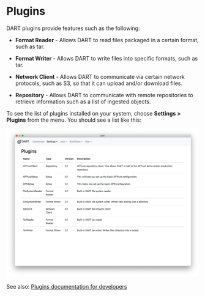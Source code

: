 # Plugins

DART plugins provide features such as the following:

* __Format Reader__ - Allows DART to read files packaged in a certain format, such as tar.

* __Format Writer__ - Allows DART to write files into specific formats, such as tar.

* __Network Client__ - Allows DART to communicate via certain network protocols, such as S3, so that it can upload and/or download files.

* __Repository__ - Allows DART to communicate with remote repositories to retrieve information such as a list of ingested objects.

To see the list of plugins installed on your system, choose __Settings &gt; Plugins__ from the menu. You should see a list like this:

![Plugins list](../../img/settings/plugins/list.png)

See also: [Plugins documentation for developers](../../developers/plugins/index.md)